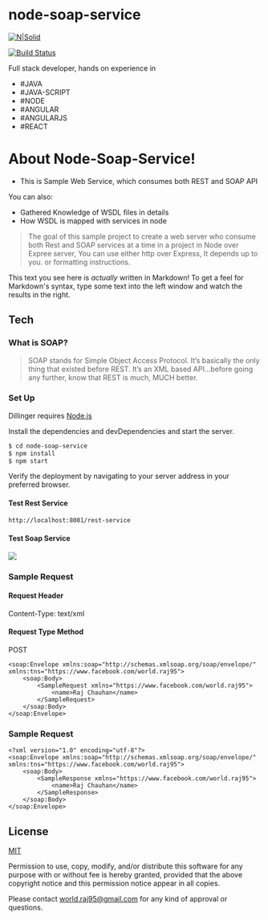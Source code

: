 # node-soap-service

[![N|Solid](https://lh5.googleusercontent.com/p/AF1QipPIHs4BD0tPgBytjkVyKuSm886VmVsunNhLEaBq=w203-h203-k-no)](https://www.facebook.com/world.raj95)

[![Build Status](https://travis-ci.org/joemccann/dillinger.svg?branch=master)](https://travis-ci.org/joemccann/dillinger)

Full stack developer, hands on experience in

  - #JAVA
  - #JAVA-SCRIPT
  - #NODE
  - #ANGULAR
  - #ANGULARJS
  - #REACT

# About Node-Soap-Service!

  - This is Sample Web Service, which consumes both REST and SOAP API


You can also:
  - Gathered Knowledge of WSDL files in details
  - How WSDL is mapped with services in node

> The goal of this sample project to create 
> a web server who consume both Rest and 
> SOAP services at a time in a project in
> Node over Expree server, You can use 
> either http over Express, It depends up to
> you.
> or formatting instructions.

This text you see here is *actually* written in Markdown! To get a feel for Markdown's syntax, type some text into the left window and watch the results in the right.

## Tech

### What is SOAP?


> SOAP stands for Simple Object Access Protocol. It’s basically the only thing that existed before REST. It’s an XML based API…before going any further, know that REST is much, MUCH better.

### Set Up

Dillinger requires [Node.js](https://nodejs.org/)

Install the dependencies and devDependencies and start the server.

```sh
$ cd node-soap-service
$ npm install
$ npm start
```
Verify the deployment by navigating to your server address in your preferred browser.

#### Test Rest Service
```sh
http://localhost:8001/rest-service
```

#### Test Soap Service
![](https://i.ibb.co/VtcSBs8/Capture.png)


### Sample Request
#### Request Header
Content-Type: text/xml 

#### Request Type Method
POST

```
<soap:Envelope xmlns:soap="http://schemas.xmlsoap.org/soap/envelope/"  xmlns:tns="https://www.facebook.com/world.raj95">
    <soap:Body>
        <SampleRequest xmlns="https://www.facebook.com/world.raj95">
            <name>Raj Chauhan</name>
        </SampleRequest>
    </soap:Body>
</soap:Envelope>
```

### Sample Request

```
<?xml version="1.0" encoding="utf-8"?>
<soap:Envelope xmlns:soap="http://schemas.xmlsoap.org/soap/envelope/"  xmlns:tns="https://www.facebook.com/world.raj95">
    <soap:Body>
        <SampleResponse xmlns="https://www.facebook.com/world.raj95">
            <name>Raj Chauhan</name>
        </SampleResponse>
    </soap:Body>
</soap:Envelope>
```
## License
[MIT](https://opensource.org/licenses/MIT/)

Permission to use, copy, modify, and/or distribute this software for any purpose with or without fee is hereby granted, provided that the above copyright notice and this permission notice appear in all copies.

Please contact [world.raj95@gmail.com](mailto:world.raj95@gmail.com) for any kind of approval or questions.

